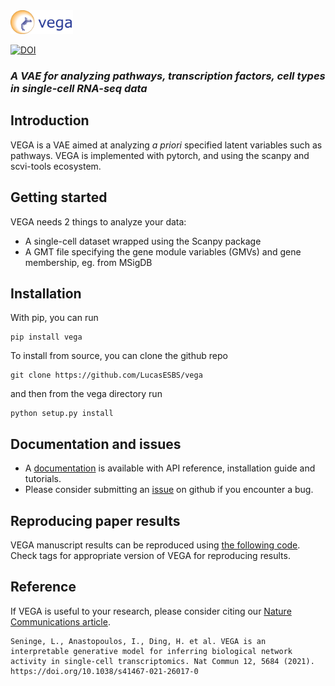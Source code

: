 <img src="docs/source/_static/logo.png" width="100">


[![DOI](https://zenodo.org/badge/326273034.svg)](https://zenodo.org/badge/latestdoi/326273034)
### _A VAE for analyzing pathways, transcription factors, cell types in single-cell RNA-seq data_

## Introduction

VEGA is a VAE aimed at analyzing _a priori_ specified latent variables such as pathways. VEGA is implemented with pytorch, and using the scanpy and scvi-tools ecosystem.

## Getting started

VEGA needs 2 things to analyze your data:

* A single-cell dataset wrapped using the Scanpy package
* A GMT file specifying the gene module variables (GMVs) and gene membership, eg. from MSigDB

## Installation

With pip, you can run
```
pip install vega
```

To install from source, you can clone the github repo
```
git clone https://github.com/LucasESBS/vega
```

and then from the vega directory run

```
python setup.py install
```

## Documentation and issues

- A [documentation](https://vega-documentation.readthedocs.io/en/latest/index.html) is available with API reference, installation guide and tutorials.
- Please consider submitting an [issue](https://github.com/LucasESBS/vega/issues) on github if you encounter a bug.

## Reproducing paper results

VEGA manuscript results can be reproduced using [the following code](https://github.com/LucasESBS/vega-reproducibility). Check tags for appropriate version of VEGA for reproducing results.

## Reference

If VEGA is useful to your research, please consider citing our [Nature Communications article](https://www.nature.com/articles/s41467-021-26017-0).

```
Seninge, L., Anastopoulos, I., Ding, H. et al. VEGA is an interpretable generative model for inferring biological network activity in single-cell transcriptomics. Nat Commun 12, 5684 (2021). https://doi.org/10.1038/s41467-021-26017-0
```
